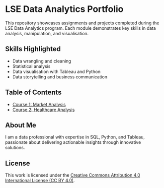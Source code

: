 # LSE Data Analytics Portfolio
This repository showcases assignments and projects completed during the LSE Data Analytics program. Each module demonstrates key skills in data analysis, manipulation, and visualisation.

## Skills Highlighted
- Data wrangling and cleaning
- Statistical analysis
- Data visualisation with Tableau and Python
- Data storytelling and business communication

## Table of Contents
- [Course 1: Market Analysis](./Course_1_Market_Analysis/README.md)
- [Course 2: Healthcare Analysis](./Course_2_Healthcare_Analysis/README.md)

## About Me
I am a data professional with expertise in SQL, Python, and Tableau, passionate about delivering actionable insights through innovative solutions.

## License
This work is licensed under the [Creative Commons Attribution 4.0 International License (CC BY 4.0)](https://creativecommons.org/licenses/by/4.0/).
